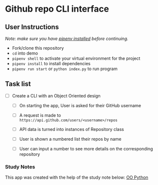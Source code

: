 # Github repo CLI interface

## User Instructions

_Note: make sure you have [pipenv installed](https://github.com/getfutureproof/fp_guides_wiki/wiki/Virtual-Environment) before continuing._

- Fork/clone this repository
- `cd` into demo
- `pipenv shell` to activate your virtual environment for the project
- `pipenv install` to install dependencies
- `pipenv run start` or `python index.py` to run program

## Task list

- [ ] Create a CLI with an Object Oriented design
  - [ ] On starting the app, User is asked for their GitHub username
  - [ ] A request is made to `https://api.github.com/users/<username>/repos`
  - [ ] API data is turned into instances of Repository class
  - [ ] User is shown a numbered list their repos by name
  - [ ] User can input a number to see more details on the corresponding repository


### Study Notes

This app was created with the help of the study note below:
[OO Python](https://github.com/getfutureproof/fp_guides_wiki/wiki/OO-Python)